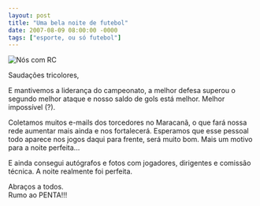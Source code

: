 ```yaml
---
layout: post
title: "Uma bela noite de futebol"
date: 2007-08-09 08:00:00 -0000
tags: ["esporte, ou só futebol"]
---
```

<div class="gallery">
            <img src="{{ site.baseurl }}/assets/fotos/2007/Botafogo-São Paulo-105.jpg" alt="Nós com RC" title="foto minha com amigos e Rog[erio Ceni">
        </div>

Saudações tricolores,

E mantivemos a liderança do campeonato, a melhor defesa superou o segundo melhor ataque e nosso saldo de gols está melhor. Melhor impossível (?).

Coletamos muitos e-mails dos torcedores no Maracanã, o que fará nossa rede aumentar mais ainda e nos fortalecerá. Esperamos que esse pessoal todo aparece nos jogos daqui para frente, será muito bom. Mais um motivo para a noite perfeita...

E ainda consegui autógrafos e fotos com jogadores, dirigentes e comissão técnica. A noite realmente foi perfeita.

Abraços a todos.  
Rumo ao PENTA!!!